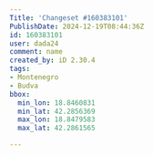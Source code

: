 ```yaml
---
Title: 'Changeset #160383101'
PublishDate: 2024-12-19T08:44:36Z
id: 160383101
user: dada24
comment: name
created_by: iD 2.30.4
tags:
- Montenegro
- Budva
bbox:
  min_lon: 18.8460831
  min_lat: 42.2856369
  max_lon: 18.8479583
  max_lat: 42.2861565

---
```

